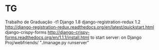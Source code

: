 # TG
Trabalho de Graduação -t1
Django 1.8
django-registration-redux 1.2 http://django-registration-redux.readthedocs.org/en/latest/quickstart.html
django-crispy-forms   http://django-crispy-forms.readthedocs.org/en/1.1.1/install.html
to start server: on Django Proj/webfriends/ "./manage.py runserver"

